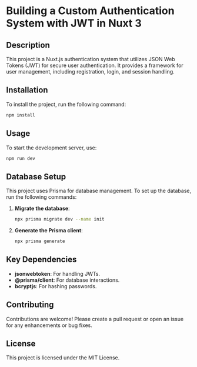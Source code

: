 # Building a Custom Authentication System with JWT in Nuxt 3

## Description

This project is a Nuxt.js authentication system that utilizes JSON Web Tokens (JWT) for secure user authentication. It provides a framework for user management, including registration, login, and session handling.

## Installation

To install the project, run the following command:

```bash
npm install
```

## Usage

To start the development server, use:

```bash
npm run dev
```

## Database Setup

This project uses Prisma for database management. To set up the database, run the following commands:

1. **Migrate the database**:

   ```bash
   npx prisma migrate dev --name init
   ```

2. **Generate the Prisma client**:
   ```bash
   npx prisma generate
   ```

## Key Dependencies

- **jsonwebtoken**: For handling JWTs.
- **@prisma/client**: For database interactions.
- **bcryptjs**: For hashing passwords.

## Contributing

Contributions are welcome! Please create a pull request or open an issue for any enhancements or bug fixes.

## License

This project is licensed under the MIT License.
